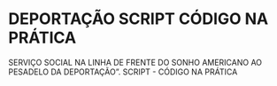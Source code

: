 # DEPORTAÇÃO SCRIPT CÓDIGO NA PRÁTICA
 SERVIÇO SOCIAL NA LINHA DE FRENTE DO SONHO AMERICANO AO PESADELO DA DEPORTAÇÃO”. SCRIPT - CÓDIGO NA PRÁTICA

